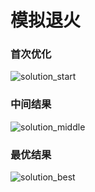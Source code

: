 # 模拟退火
### 首次优化
![solution_start](https://github.com/user-attachments/assets/c4d0ba3f-46d9-44f9-a1e8-f2f1ae88b87d)

### 中间结果

![solution_middle](https://github.com/user-attachments/assets/2a5036a4-3806-4f44-a2d3-7eb5cbca2800)

### 最优结果

![solution_best](https://github.com/user-attachments/assets/6b8798ba-7941-46ac-991c-e71406ef7272)
